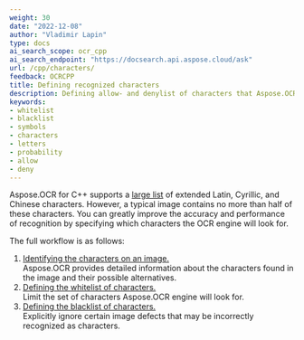 ```yaml
---
weight: 30
date: "2022-12-08"
author: "Vladimir Lapin"
type: docs
ai_search_scope: ocr_cpp
ai_search_endpoint: "https://docsearch.api.aspose.cloud/ask"
url: /cpp/characters/
feedback: OCRCPP
title: Defining recognized characters
description: Defining allow- and denylist of characters that Aspose.OCR looks for.
keywords:
- whitelist
- blacklist
- symbols
- characters
- letters
- probability
- allow
- deny
---
```


Aspose.OCR for C++ supports a [large list](/ocr/cpp/recognition-languages/) of extended Latin, Cyrillic, and Chinese characters. However, a typical image contains no more than half of these characters. You can greatly improve the accuracy and performance of recognition by specifying which characters the OCR engine will look for.

The full workflow is as follows:

1. [Identifying the characters on an image.](/ocr/cpp/characters-identify/)  
   Aspose.OCR provides detailed information about the characters found in the image and their possible alternatives.
2. [Defining the whitelist of characters.](/ocr/cpp/characters-whitelist/)  
   Limit the set of characters Aspose.OCR engine will look for.
3. [Defining the blacklist of characters.](/ocr/cpp/characters-blacklist/)  
   Explicitly ignore certain image defects that may be incorrectly recognized as characters.
